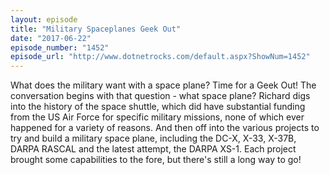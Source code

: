 ```yaml
---
layout: episode
title: "Military Spaceplanes Geek Out"
date: "2017-06-22"
episode_number: "1452"
episode_url: "http://www.dotnetrocks.com/default.aspx?ShowNum=1452"
---
```


What does the military want with a space plane? Time for a Geek Out! The conversation begins with that question - what space plane? Richard digs into the history of the space shuttle, which did have substantial funding from the US Air Force for specific military missions, none of which ever happened for a variety of reasons. And then off into the various projects to try and build a military space plane, including the DC-X, X-33, X-37B, DARPA RASCAL and the latest attempt, the DARPA XS-1. Each project brought some capabilities to the fore, but there's still a long way to go!
